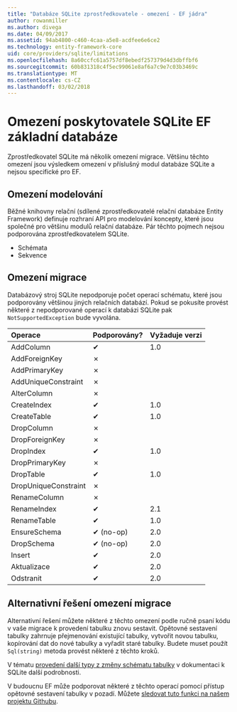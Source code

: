 ```yaml
---
title: "Databáze SQLite zprostředkovatele - omezení - EF jádra"
author: rowanmiller
ms.author: divega
ms.date: 04/09/2017
ms.assetid: 94ab4800-c460-4caa-a5e8-acdfee6e6ce2
ms.technology: entity-framework-core
uid: core/providers/sqlite/limitations
ms.openlocfilehash: 8a60ccfc61a5757df8ebedf257379d4d3dbffbf6
ms.sourcegitcommit: 60b831318c4f5ec99061e8af6a7c9e7c03b3469c
ms.translationtype: MT
ms.contentlocale: cs-CZ
ms.lasthandoff: 03/02/2018
---
```

# <a name="sqlite-ef-core-database-provider-limitations"></a>Omezení poskytovatele SQLite EF základní databáze

Zprostředkovatel SQLite má několik omezení migrace. Většinu těchto omezení jsou výsledkem omezení v příslušný modul databáze SQLite a nejsou specifické pro EF.

## <a name="modeling-limitations"></a>Omezení modelování

Běžné knihovny relační (sdílené zprostředkovatelé relační databáze Entity Framework) definuje rozhraní API pro modelování koncepty, které jsou společné pro většinu modulů relační databáze. Pár těchto pojmech nejsou podporována zprostředkovatelem SQLite.

* Schémata
* Sekvence

## <a name="migrations-limitations"></a>Omezení migrace

Databázový stroj SQLite nepodporuje počet operací schématu, které jsou podporovány většinou jiných relačních databází. Pokud se pokusíte provést některé z nepodporované operací k databázi SQLite pak `NotSupportedException` bude vyvolána.

| Operace            | Podporovány? | Vyžaduje verzi |
|:---------------------|:-----------|:-----------------|
| AddColumn            | ✔          | 1.0              |
| AddForeignKey        | ✗          |                  |
| AddPrimaryKey        | ✗          |                  |
| AddUniqueConstraint  | ✗          |                  |
| AlterColumn          | ✗          |                  |
| CreateIndex          | ✔          | 1.0              |
| CreateTable          | ✔          | 1.0              |
| DropColumn           | ✗          |                  |
| DropForeignKey       | ✗          |                  |
| DropIndex            | ✔          | 1.0              |
| DropPrimaryKey       | ✗          |                  |
| DropTable            | ✔          | 1.0              |
| DropUniqueConstraint | ✗          |                  |
| RenameColumn         | ✗          |                  |
| RenameIndex          | ✔          | 2.1              |
| RenameTable          | ✔          | 1.0              |
| EnsureSchema         | ✔ (no-op)  | 2.0              |
| DropSchema           | ✔ (no-op)  | 2.0              |
| Insert               | ✔          | 2.0              |
| Aktualizace               | ✔          | 2.0              |
| Odstranit               | ✔          | 2.0              |

## <a name="migrations-limitations-workaround"></a>Alternativní řešení omezení migrace

Alternativní řešení můžete některé z těchto omezení podle ručně psaní kódu v vaše migrace k provedení tabulku znovu sestavit. Opětovné sestavení tabulky zahrnuje přejmenování existující tabulky, vytvořit novou tabulku, kopírování dat do nové tabulky a vyřadit staré tabulky. Budete muset použít `Sql(string)` metoda provést některé z těchto kroků.

V tématu [provedení další typy z změny schématu tabulky](http://sqlite.org/lang_altertable.html#otheralter) v dokumentaci k SQLite další podrobnosti.

V budoucnu EF může podporovat některé z těchto operací pomocí přístup opětovné sestavení tabulky v pozadí. Můžete [sledovat tuto funkci na našem projektu Githubu](https://github.com/aspnet/EntityFrameworkCore/issues/329).
